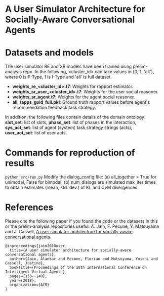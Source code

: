 # A User Simulator Architecture for Socially-Aware Conversational Agents

# Datasets and models
The user simulator RE and SR models have been trained using prelim-analysis repo. In the following, <cluster_id> can take values in {0, 1, 'all'}, where 0 is P-Type, 1 is I-Type and 'all' is full dataset.
- **weights_re_<cluster_id>.t7**: Weights for rapport estimator.
- **weights_sr_user_<cluster_id>.t7**: Weights for the user social reasoner.
- **weights_sr_agent.t7**: Weights for the agent social reasoner.
- **all_rapps_gold_full.pkl**: Ground truth rapport values before agent's recommendation feedback task strategy.

In addition, the following files contain details of the domain ontology: **slot_set**: list of slots, **phase_set**: list of phases in the interaction, **sys_act_set**: list of agent (system) task strategy strings (acts), **user_act_set**: list of user acts.

# Commands for reproduction of results
`python src/run.py`
Modify the dialog_config file: (a) all_together = True for unimodal, False for bimodal, (b) num_dialogs are simulated max_iter times to obtain estimates (mean, std. dev.) of KL and CvM divergences.

# References
Please cite the following paper if you found the code or the datasets in this or the prelim-analysis repositories useful.
A. Jain, F. Pecune, Y. Matsuyama and J. Cassell, [A user simulator architecture for socially-aware conversational agents](https://dl.acm.org/citation.cfm?id=3267916)

```
@inproceedings{jain2018user,
  title={A user simulator architecture for socially-aware conversational agents},
  author={Jain, Alankar and Pecune, Florian and Matsuyama, Yoichi and Cassell, Justine},
  booktitle={Proceedings of the 18th International Conference on Intelligent Virtual Agents},
  pages={133--140},
  year={2018},
  organization={ACM}
}
```
